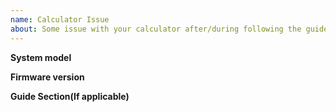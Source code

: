 ```yaml
---
name: Calculator Issue
about: Some issue with your calculator after/during following the guide?
---
```


**System model**

<!--Your console model, eg. N0100, N0110-->

**Firmware version**

<!--Your console Epsilon version, you can check this in Settings -> about-->

**Guide Section(If applicable)**

<!--Section of the guide you had this issue-->